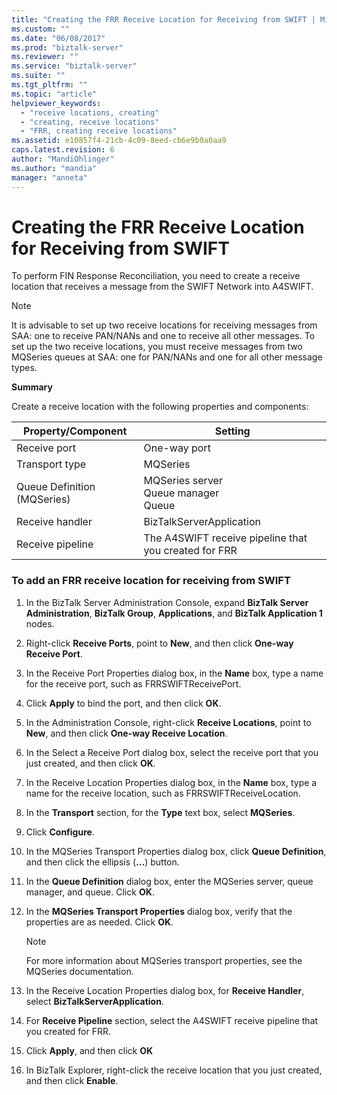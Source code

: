 ```yaml
---
title: "Creating the FRR Receive Location for Receiving from SWIFT | Microsoft Docs"
ms.custom: ""
ms.date: "06/08/2017"
ms.prod: "biztalk-server"
ms.reviewer: ""
ms.service: "biztalk-server"
ms.suite: ""
ms.tgt_pltfrm: ""
ms.topic: "article"
helpviewer_keywords: 
  - "receive locations, creating"
  - "creating, receive locations"
  - "FRR, creating receive locations"
ms.assetid: e10857f4-21cb-4c09-8eed-cb6e9b0a0aa9
caps.latest.revision: 6
author: "MandiOhlinger"
ms.author: "mandia"
manager: "anneta"
---
```

# Creating the FRR Receive Location for Receiving from SWIFT
To perform FIN Response Reconciliation, you need to create a receive location that receives a message from the SWIFT Network into A4SWIFT.  
  
> [!NOTE]
>  It is advisable to set up two receive locations for receiving messages from SAA: one to receive PAN/NANs and one to receive all other messages. To set up the two receive locations, you must receive messages from two MQSeries queues at SAA: one for PAN/NANs and one for all other message types.  
  
 **Summary**  
  
 Create a receive location with the following properties and components:  
  
|Property/Component|Setting|  
|-------------------------|-------------|  
|Receive port|One-way port|  
|Transport type|MQSeries|  
|Queue Definition (MQSeries)|MQSeries server<br />Queue manager<br />Queue|  
|Receive handler|BizTalkServerApplication|  
|Receive pipeline|The A4SWIFT receive pipeline that you created for FRR|  
  
### To add an FRR receive location for receiving from SWIFT  
  
1.  In the BizTalk Server Administration Console, expand **BizTalk Server Administration**, **BizTalk Group**, **Applications**, and  **BizTalk Application 1** nodes.  
  
2.  Right-click **Receive Ports**, point to **New**, and then click **One-way Receive Port**.  
  
3.  In the Receive Port Properties dialog box, in the **Name** box, type a name for the receive port, such as FRRSWIFTReceivePort.  
  
4.  Click **Apply** to bind the port, and then click **OK**.  
  
5.  In the Administration Console, right-click **Receive Locations**, point to **New**, and then click **One-way Receive Location**.  
  
6.  In the Select a Receive Port dialog box, select the receive port that you just created, and then click **OK**.  
  
7.  In the Receive Location Properties dialog box, in the **Name** box, type a name for the receive location, such as FRRSWIFTReceiveLocation.  
  
8.  In the **Transport** section, for the **Type** text box, select **MQSeries**.  
  
9. Click **Configure**.  
  
10. In the MQSeries Transport Properties dialog box, click **Queue Definition**, and then click the ellipsis (**…**) button.  
  
11. In the **Queue Definition** dialog box, enter the MQSeries server, queue manager, and queue. Click **OK**.  
  
12. In the **MQSeries Transport Properties** dialog box, verify that the properties are as needed. Click **OK**.  
  
    > [!NOTE]
    >  For more information about MQSeries transport properties, see the MQSeries documentation.  
  
13. In the Receive Location Properties dialog box, for **Receive Handler**, select **BizTalkServerApplication**.  
  
14. For **Receive Pipeline** section, select the A4SWIFT receive pipeline that you created for FRR.  
  
15. Click **Apply**, and then click **OK**  
  
16. In BizTalk Explorer, right-click the receive location that you just created, and then click **Enable**.